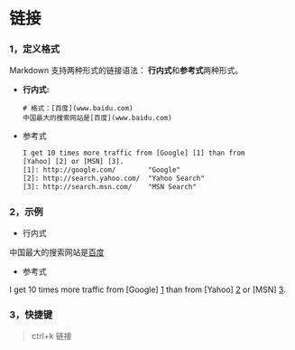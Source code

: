 # 链接

### 1，定义格式

Markdown 支持两种形式的链接语法： **行内式**和**参考式**两种形式。

- **行内式:**

  ```
  # 格式：[百度](www.baidu.com)
  中国最大的搜索网站是[百度](www.baidu.com)
  ```

- 参考式

  ```xml
  I get 10 times more traffic from [Google] [1] than from
  [Yahoo] [2] or [MSN] [3].
  [1]: http://google.com/        "Google"
  [2]: http://search.yahoo.com/  "Yahoo Search"
  [3]: http://search.msn.com/    "MSN Search"
  ```

  

### 2，示例

- 行内式

中国最大的搜索网站是[百度](www.baidu.com)

- 参考式

I get 10 times more traffic from [Google] [1] than from
[Yahoo] [2] or [MSN] [3].

[1]: http://google.com/        "Google"
[2]: http://search.yahoo.com/  "Yahoo Search"
[3]: http://search.msn.com/    "MSN Search"
### 3，快捷键

> ctrl+k 链接